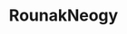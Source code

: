---
title: RounakNeogy
github: https://github.com/RounakNeogy
mode: dark
transition: 1s
score: 74.3
archetype:
- Little Bit of Everything
- Code
---